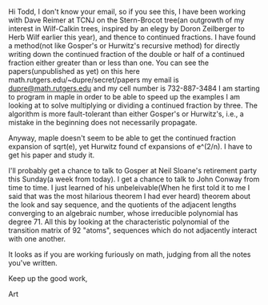Hi Todd,
I don't know your email, so if you see this, I have been working with Dave Reimer at TCNJ on the Stern-Brocot tree(an outgrowth of my interest in Wilf-Calkin trees, inspired by an elegy by Doron Zeilberger to Herb Wilf earlier this year), and thence to continued fractions. I have found a method(not like Gosper's or Hurwitz's recursive method) for directly writing down the continued fraction of the double or half of a continued fraction either greater than or less than one. You can see the papers(unpublished as yet) on this here
math.rutgers.edu/~dupre/secret/papers
my email is dupre@math.rutgers.edu and my cell number is 732-887-3484
I am starting to program in maple in order to be able to speed up the examples I am looking at to solve multiplying or dividing a continued fraction by three. 
The algorithm is more fault-tolerant than either Gosper's or Hurwitz's, i.e., a mistake in the beginning does not necessarily propagate. 

Anyway, maple doesn't seem to be able to get the continued fraction expansion of sqrt(e), yet Hurwitz found cf expansions of e^(2/n). I have to get his paper and study it. 

I'll probably get a chance to talk to Gosper at Neil Sloane's retirement party this Sunday(a week from today). I get a chance to talk to John Conway from time to time. I just learned of his unbeleivable(When he first told it to me I said that was the most hilarious theorem I had ever heard) theorem about the look and say sequence, and the quotients of the adjacent lengths converging to an algebraic number, whose irreducible polynomial has degree 71. All this by looking at the characteristic polynomial of the transition matrix of 92 "atoms", sequences which do not adjacently interact with one another.

It looks as if you are working furiously on math, judging from all the notes you've written. 

Keep up the good work,

Art  
 
